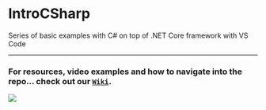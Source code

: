 # IntroCSharp
Series of basic examples with C# on top of .NET Core framework with VS Code
***
### For resources, video examples and how to navigate into the repo... check out our [`Wiki`](https://github.com/BaiGanio/IntroCSharp/wiki).

<a href="https://github.com/BaiGanio/IntroCSharp/wiki">
    <img src="https://raw.githubusercontent.com/BaiGanio/IntroCSharp/master/Useful%20things/images/intro-wiki.png" />
</a>

